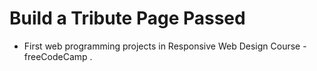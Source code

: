 # Build a Tribute Page Passed
- First web programming projects in Responsive Web Design Course - freeCodeCamp .
